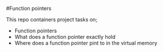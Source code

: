 #Function pointers

This repo containers project tasks on;
- Function pointers
- What does a function pointer exactly hold
- Where does a function pointer pint to in the virtual memory